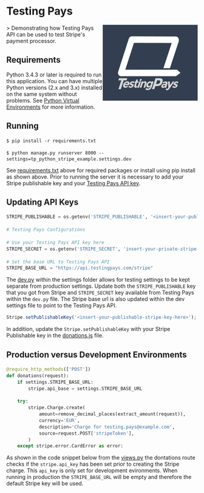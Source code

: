 # Testing Pays
<img src="readme_img/StackedLogo.png" width="250" height="200" align="right">
> Demonstrating how Testing Pays API can be used to test Stripe's payment processor.

## Requirements

Python 3.4.3 or later is required to run this application. You can have multiple Python versions (2.x and 3.x) installed on the same system without problems. See [Python Virtual Environments](http://docs.python-guide.org/en/latest/dev/virtualenvs/) for more information.

## Running

```
$ pip install -r requirements.txt

$ python manage.py runserver 8000 --settings=tp_python_stripe_example.settings.dev
```

See [requirements.txt](requirements.txt) above for required packages or install using pip install as shown above. Prior to running the server it is necessary to add your Stripe publishable key and your [Testing Pays API key](https://admin.testingpays.com). 

## Updating API Keys

```python
STRIPE_PUBLISHABLE = os.getenv('STRIPE_PUBLISHABLE', '<insert-your-publishable-stripe-key-here>')

# Testing Pays Configurations

# Use your Testing Pays API key here
STRIPE_SECRET = os.getenv('STRIPE_SECRET', 'insert-your-private-stripe-key-here')

# Set the base URL to Testing Pays API
STRIPE_BASE_URL = "https://api.testingpays.com/stripe"


```

The [dev.py](tp_python_stripe_example/settings/dev.py) within the settings folder allows for testing settings to be kept separate from production settings. Update both the `STRIPE_PUBLISHABLE` key that you got from Stripe and `STRIPE_SECRET` key available from Testing Pays within the `dev.py` file. The Stripe base url is also updated within the dev settings file to point to the Testing Pays API. 

```javascript
Stripe.setPublishableKey('<insert-your-publishable-stripe-key-here>');
```

In addition, update the `Stripe.setPublishableKey` with your Stripe Publishable key in the [donations.js](python_stripe_payment/static/js/donations.js)
file. 

## Production versus Development Environments

```python
@require_http_methods(['POST'])
def donations(request):
    if settings.STRIPE_BASE_URL:
        stripe.api_base = settings.STRIPE_BASE_URL

    try:
        stripe.Charge.create(
            amount=remove_decimal_places(extract_amount(request)),
            currency='EUR',
            description='Charge for testing.pays@example.com',
            source=request.POST['stripeToken'],
        )
    except stripe.error.CardError as error:
```

As shown in the code snippet below from the [views.py](python_stripe_payment/views.py) the dontations route checks if the `stripe.api_key` has been set prior to creating the Stripe charge. This `api_key` is only set for development evironments. When running in production the `STRIPE_BASE_URL` will be empty and therefore the default Stripe key will be used.
